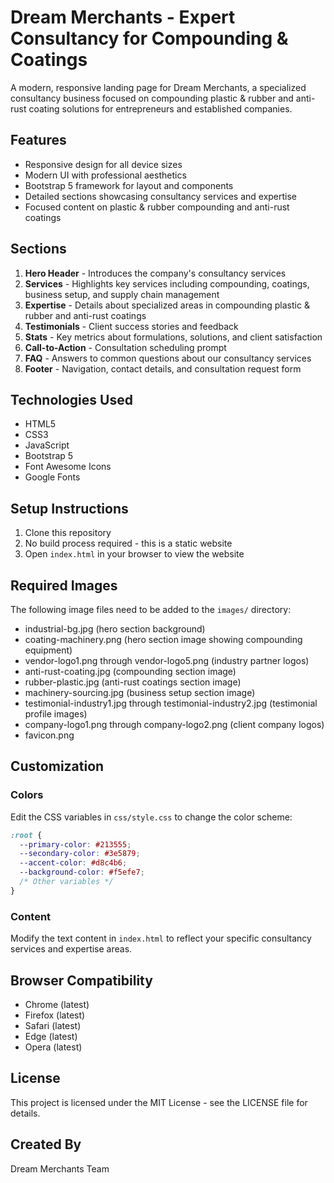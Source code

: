 # Dream Merchants - Expert Consultancy for Compounding & Coatings

A modern, responsive landing page for Dream Merchants, a specialized consultancy business focused on compounding plastic & rubber and anti-rust coating solutions for entrepreneurs and established companies.

## Features

- Responsive design for all device sizes
- Modern UI with professional aesthetics
- Bootstrap 5 framework for layout and components
- Detailed sections showcasing consultancy services and expertise
- Focused content on plastic & rubber compounding and anti-rust coatings

## Sections

1. **Hero Header** - Introduces the company's consultancy services
2. **Services** - Highlights key services including compounding, coatings, business setup, and supply chain management
3. **Expertise** - Details about specialized areas in compounding plastic & rubber and anti-rust coatings
4. **Testimonials** - Client success stories and feedback
5. **Stats** - Key metrics about formulations, solutions, and client satisfaction
6. **Call-to-Action** - Consultation scheduling prompt
7. **FAQ** - Answers to common questions about our consultancy services
8. **Footer** - Navigation, contact details, and consultation request form

## Technologies Used

- HTML5
- CSS3
- JavaScript
- Bootstrap 5
- Font Awesome Icons
- Google Fonts

## Setup Instructions

1. Clone this repository
2. No build process required - this is a static website
3. Open `index.html` in your browser to view the website

## Required Images

The following image files need to be added to the `images/` directory:

- industrial-bg.jpg (hero section background)
- coating-machinery.png (hero section image showing compounding equipment)
- vendor-logo1.png through vendor-logo5.png (industry partner logos)
- anti-rust-coating.jpg (compounding section image)
- rubber-plastic.jpg (anti-rust coatings section image)
- machinery-sourcing.jpg (business setup section image)
- testimonial-industry1.jpg through testimonial-industry2.jpg (testimonial profile images)
- company-logo1.png through company-logo2.png (client company logos)
- favicon.png

## Customization

### Colors

Edit the CSS variables in `css/style.css` to change the color scheme:

```css
:root {
  --primary-color: #213555;
  --secondary-color: #3e5879;
  --accent-color: #d8c4b6;
  --background-color: #f5efe7;
  /* Other variables */
}
```

### Content

Modify the text content in `index.html` to reflect your specific consultancy services and expertise areas.

## Browser Compatibility

- Chrome (latest)
- Firefox (latest)
- Safari (latest)
- Edge (latest)
- Opera (latest)

## License

This project is licensed under the MIT License - see the LICENSE file for details.

## Created By

Dream Merchants Team
